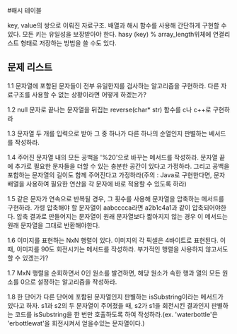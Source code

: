 #해시 테이블

key, value의 쌍으로 이뤄진 자료구조.
배열과 해시 함수를 사용해 간단하게 구현할 수 있다.
모든 키는 유일성을 보장받아야 한다.
hasy (key) % array_length위체에 연결리스트 형태로 저장하는 방법을 쓸 수도 있다.


## 문제 리스트
1.1 문자열에 포함된 문자들이 전부 유일한지를 검사하는 알고리즘을 구현하라. 다른 자료구조를 사용할 수 없는 상황이라면 어떻게 하겠는가?

1.2 null 문자로 끝나는 문자열을 뒤집는 reverse(char* str) 함수를 c나 c++로 구현하라

1.3 문자열 두 개를 입력으로 받아 그 중 하나가 다른 하나의 순열인지 판별하는 베서드를 작성하라.

1.4 주어진 문자열 내의 모든 공백을 '%20'으로 바꾸는 메서드를 작성하라. 
문자열 끝에 추가로 필요한 문자들을 더할 수 있는 충분한 공간이 있다고 가정하라.
그리고 공백을 포함하는 문자열의 길이도 함께 주어진다고 가정하라(주의 : Java로 구현한다면, 문자 배열을 사용하여
필요한 연산을 각 문자에 바로 적용할 수 있도록 하라)

1.5 같은 문자가 연속으로 반복될 경우, 그 횟수를 사용해 문자열을 압축하는 메서드를 구현하라. 가령 압축해야 할 문자열이 aabcccca라면 a2b1c4a1과 같이 압축되어야한다. 압축 결과로 만들어지는 문자열이 원래 문자열보다 짧아지지 않는 경우 이 메서드는 원래 문자열을 그대로 반환해야한다.

1.6 이미지를 표현하는 NxN 행렬이 있다. 이미지의 각 픽셀은 4바이트로 표현된다. 이때, 이미지를 90도 회전시키는 메서드를 작성하라. 부가적인 행렬을 사용하지 않고서도 할 수 있겠는가?

1.7 MxN 행렬을 순회하면서 0인 원소를 발견하면, 해당 원소가 속한 행과 열의 모든 원소를 0으로 설정하는 알고리즘을 작성하라.

1.8 한 단어가 다른 단어에 포함된 문자열인지 판별하는 isSubstring이라는 메서드가 있다고 하자. s1과 s2의 두 문자열이 주어졌을 때, s2가 s1을 회전시킨 결과인지 판별하는 코드를 isSubstring을 한 번만 호출하도록 하여 작성하라.(ex. 'waterbottle'은 'erbottlewat'을 회전시켜서 얻을수있는 문자열이다.)